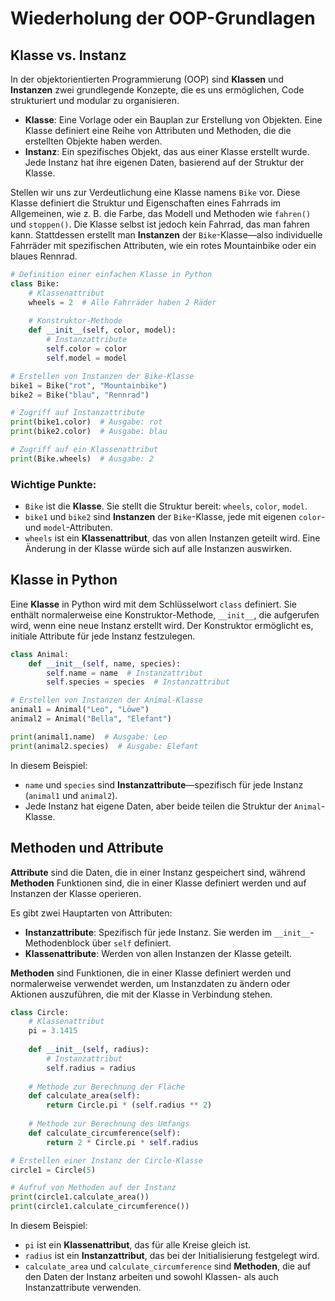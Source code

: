 # Wiederholung der OOP-Grundlagen

## Klasse vs. Instanz

In der objektorientierten Programmierung (OOP) sind **Klassen** und **Instanzen** zwei grundlegende Konzepte, die es uns ermöglichen, Code strukturiert und modular zu organisieren.

- **Klasse**: Eine Vorlage oder ein Bauplan zur Erstellung von Objekten. Eine Klasse definiert eine Reihe von Attributen und Methoden, die die erstellten Objekte haben werden.
- **Instanz**: Ein spezifisches Objekt, das aus einer Klasse erstellt wurde. Jede Instanz hat ihre eigenen Daten, basierend auf der Struktur der Klasse.

Stellen wir uns zur Verdeutlichung eine Klasse namens `Bike` vor. Diese Klasse definiert die Struktur und Eigenschaften eines Fahrrads im Allgemeinen, wie z. B. die Farbe, das Modell und Methoden wie `fahren()` und `stoppen()`. Die Klasse selbst ist jedoch kein Fahrrad, das man fahren kann. Stattdessen erstellt man **Instanzen** der `Bike`-Klasse—also individuelle Fahrräder mit spezifischen Attributen, wie ein rotes Mountainbike oder ein blaues Rennrad.

```python
# Definition einer einfachen Klasse in Python
class Bike:
    # Klassenattribut
    wheels = 2  # Alle Fahrräder haben 2 Räder
    
    # Konstruktor-Methode
    def __init__(self, color, model):
        # Instanzattribute
        self.color = color
        self.model = model

# Erstellen von Instanzen der Bike-Klasse
bike1 = Bike("rot", "Mountainbike")
bike2 = Bike("blau", "Rennrad")

# Zugriff auf Instanzattribute
print(bike1.color)  # Ausgabe: rot
print(bike2.color)  # Ausgabe: blau

# Zugriff auf ein Klassenattribut
print(Bike.wheels)  # Ausgabe: 2
```

### Wichtige Punkte:
- `Bike` ist die **Klasse**. Sie stellt die Struktur bereit: `wheels`, `color`, `model`.
- `bike1` und `bike2` sind **Instanzen** der `Bike`-Klasse, jede mit eigenen `color`- und `model`-Attributen.
- `wheels` ist ein **Klassenattribut**, das von allen Instanzen geteilt wird. Eine Änderung in der Klasse würde sich auf alle Instanzen auswirken.

## Klasse in Python

Eine **Klasse** in Python wird mit dem Schlüsselwort `class` definiert. Sie enthält normalerweise eine Konstruktor-Methode, `__init__`, die aufgerufen wird, wenn eine neue Instanz erstellt wird. Der Konstruktor ermöglicht es, initiale Attribute für jede Instanz festzulegen.

```python
class Animal:
    def __init__(self, name, species):
        self.name = name  # Instanzattribut
        self.species = species  # Instanzattribut

# Erstellen von Instanzen der Animal-Klasse
animal1 = Animal("Leo", "Löwe")
animal2 = Animal("Bella", "Elefant")

print(animal1.name)  # Ausgabe: Leo
print(animal2.species)  # Ausgabe: Elefant
```

In diesem Beispiel:
- `name` und `species` sind **Instanzattribute**—spezifisch für jede Instanz (`animal1` und `animal2`).
- Jede Instanz hat eigene Daten, aber beide teilen die Struktur der `Animal`-Klasse.

## Methoden und Attribute

**Attribute** sind die Daten, die in einer Instanz gespeichert sind, während **Methoden** Funktionen sind, die in einer Klasse definiert werden und auf Instanzen der Klasse operieren.

Es gibt zwei Hauptarten von Attributen:
- **Instanzattribute**: Spezifisch für jede Instanz. Sie werden im `__init__`-Methodenblock über `self` definiert.
- **Klassenattribute**: Werden von allen Instanzen der Klasse geteilt.

**Methoden** sind Funktionen, die in einer Klasse definiert werden und normalerweise verwendet werden, um Instanzdaten zu ändern oder Aktionen auszuführen, die mit der Klasse in Verbindung stehen.

```python
class Circle:
    # Klassenattribut
    pi = 3.1415
    
    def __init__(self, radius):
        # Instanzattribut
        self.radius = radius
    
    # Methode zur Berechnung der Fläche
    def calculate_area(self):
        return Circle.pi * (self.radius ** 2)
    
    # Methode zur Berechnung des Umfangs
    def calculate_circumference(self):
        return 2 * Circle.pi * self.radius

# Erstellen einer Instanz der Circle-Klasse
circle1 = Circle(5)

# Aufruf von Methoden auf der Instanz
print(circle1.calculate_area())
print(circle1.calculate_circumference())
```

In diesem Beispiel:
- `pi` ist ein **Klassenattribut**, das für alle Kreise gleich ist.
- `radius` ist ein **Instanzattribut**, das bei der Initialisierung festgelegt wird.
- `calculate_area` und `calculate_circumference` sind **Methoden**, die auf den Daten der Instanz arbeiten und sowohl Klassen- als auch Instanzattribute verwenden.
